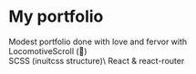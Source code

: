 # My portfolio

Modest portfolio done with love and fervor with\
  LocomotiveScroll (💚)\
  SCSS (inuitcss structure)\ 
  React & react-router
